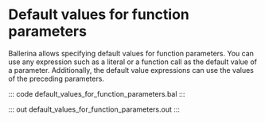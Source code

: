 # Default values for function parameters

Ballerina allows specifying default values for function parameters. You can use any expression such as a literal or a function call as the default value of a parameter. Additionally, the default value expressions can use the values of the preceding parameters.

::: code default_values_for_function_parameters.bal :::

::: out default_values_for_function_parameters.out :::
